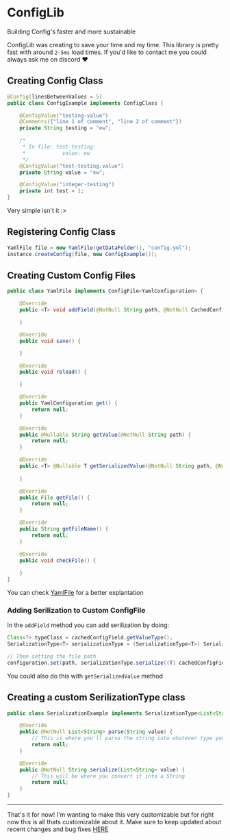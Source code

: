 # ConfigLib
Building Config's faster and more sustainable

ConfigLib was creating to save your time and my time. This library is pretty fast with around `2-5ms` load times.
If you'd like to contact me you could always ask me on discord ❤️

## Creating Config Class
```java
@Config(linesBetweenValues = 5)
public class ConfigExample implements ConfigClass {

    @ConfigValue("testing-value")
    @Comments({"line 1 of comment", "line 2 of comment"})
    private String testing = "ew";

    /*
     * In file: test-testing:
     *            value: ew
     */
    @ConfigValue("test-testing.value")
    private String value = "ew";

    @ConfigValue("integer-testing")
    private int test = 1;
}
```
Very simple isn't it :>
## Registering Config Class
```java
YamlFile file = new YamlFile(getDataFolder(), "config.yml");
instance.createConfig(file, new ConfigExample());
```
## Creating Custom Config Files
```java
public class YamlFile implements ConfigFile<YamlConfiguration> {

    @Override
    public <T> void addField(@NotNull String path, @NotNull CachedConfigField<?> cachedConfigField, @NotNull Class<T> Clazz) {

    }

    @Override
    public void save() {

    }

    @Override
    public void reload() {

    }

    @Override
    public YamlConfiguration get() {
        return null;
    }

    @Override
    public @Nullable String getValue(@NotNull String path) {
        return null;
    }

    @Override
    public <T> @Nullable T getSerializedValue(@NotNull String path, @NotNull Class<T> type) {
        
    }

    @Override
    public File getFile() {
        return null;
    }

    @Override
    public String getFileName() {
        return null;
    }

    @Override
    public void checkFile() {
        
    }
}
```
You can check [YamlFile](https://github.com/Outspending/ConfigLib/blob/main/src/main/java/me/outspending/configlib/files/YamlFile.java) for a better explantation
### Adding Serilization to Custom ConfigFile
In the `addField` method you can add serilization by doing:
```java
Class<?> typeClass = cachedConfigField.getValueType();
SerializationType<T> serializationType = (SerializationType<T>) SerializationHandler.getSerializationType(typeClass);

// Then setting the file path
configuration.set(path, serializationType.serialize((T) cachedConfigField.getValue()));
```
You could also do this with `getSerializedValue` method
## Creating a custom SerilizationType class
```java
public class SerializationExample implements SerializationType<List<String>> {

    @Override
    public @NotNull List<String> parse(String value) {
        // This is where you'll parse the string into whatever type you pick
        return null;
    }

    @Override
    public @NotNull String serialize(List<String> value) {
        // This will be where you convert it into a String
        return null;
    }
}
```

---

That's it for now! I'm wanting to make this very customizable but for right now this is all thats customizable about it. 
Make sure to keep updated about recent changes and bug fixes [HERE](https://github.com/Outspending/ConfigLib/releases)
